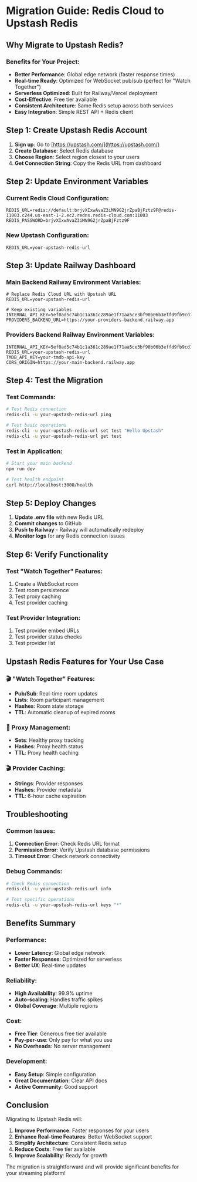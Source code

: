 # Migration Guide: Redis Cloud to Upstash Redis

## Why Migrate to Upstash Redis?

### Benefits for Your Project:

- **Better Performance**: Global edge network (faster response times)
- **Real-time Ready**: Optimized for WebSocket pub/sub (perfect for "Watch Together")
- **Serverless Optimized**: Built for Railway/Vercel deployment
- **Cost-Effective**: Free tier available
- **Consistent Architecture**: Same Redis setup across both services
- **Easy Integration**: Simple REST API + Redis client

## Step 1: Create Upstash Redis Account

1. **Sign up**: Go to [https://upstash.com/](https://upstash.com/)
2. **Create Database**: Select Redis database
3. **Choose Region**: Select region closest to your users
4. **Get Connection String**: Copy the Redis URL from dashboard

## Step 2: Update Environment Variables

### Current Redis Cloud Configuration:

```env
REDIS_URL=redis://default:brjvXIxwAvaZ3iMN9G2jrZpaBjFztz9F@redis-11003.c244.us-east-1-2.ec2.redns.redis-cloud.com:11003
REDIS_PASSWORD=brjvXIxwAvaZ3iMN9G2jrZpaBjFztz9F
```

### New Upstash Configuration:

```env
REDIS_URL=your-upstash-redis-url
```

## Step 3: Update Railway Dashboard

### Main Backend Railway Environment Variables:

```env
# Replace Redis Cloud URL with Upstash URL
REDIS_URL=your-upstash-redis-url

# Keep existing variables
INTERNAL_API_KEY=5ef0ad5c74b1c1a361c289ae1f71aa5ce3bf90b06b3effd9fb9cd13d636c9163
PROVIDERS_BACKEND_URL=https://your-providers-backend.railway.app
```

### Providers Backend Railway Environment Variables:

```env
INTERNAL_API_KEY=5ef0ad5c74b1c1a361c289ae1f71aa5ce3bf90b06b3effd9fb9cd13d636c9163
REDIS_URL=your-upstash-redis-url
TMDB_API_KEY=your-tmdb-api-key
CORS_ORIGIN=https://your-main-backend.railway.app
```

## Step 4: Test the Migration

### Test Commands:

```bash
# Test Redis connection
redis-cli -u your-upstash-redis-url ping

# Test basic operations
redis-cli -u your-upstash-redis-url set test "Hello Upstash"
redis-cli -u your-upstash-redis-url get test
```

### Test in Application:

```bash
# Start your main backend
npm run dev

# Test health endpoint
curl http://localhost:3000/health
```

## Step 5: Deploy Changes

1. **Update .env file** with new Redis URL
2. **Commit changes** to GitHub
3. **Push to Railway** - Railway will automatically redeploy
4. **Monitor logs** for any Redis connection issues

## Step 6: Verify Functionality

### Test "Watch Together" Features:

1. Create a WebSocket room
2. Test room persistence
3. Test proxy caching
4. Test provider caching

### Test Provider Integration:

1. Test provider embed URLs
2. Test provider status checks
3. Test provider list

## Upstash Redis Features for Your Use Case

### 🎬 "Watch Together" Features:

- **Pub/Sub**: Real-time room updates
- **Lists**: Room participant management
- **Hashes**: Room state storage
- **TTL**: Automatic cleanup of expired rooms

### 🔄 Proxy Management:

- **Sets**: Healthy proxy tracking
- **Hashes**: Proxy health status
- **TTL**: Proxy health caching

### 🎬 Provider Caching:

- **Strings**: Provider responses
- **Hashes**: Provider metadata
- **TTL**: 6-hour cache expiration

## Troubleshooting

### Common Issues:

1. **Connection Error**: Check Redis URL format
2. **Permission Error**: Verify Upstash database permissions
3. **Timeout Error**: Check network connectivity

### Debug Commands:

```bash
# Check Redis connection
redis-cli -u your-upstash-redis-url info

# Test specific operations
redis-cli -u your-upstash-redis-url keys "*"
```

## Benefits Summary

### Performance:

- **Lower Latency**: Global edge network
- **Faster Responses**: Optimized for serverless
- **Better UX**: Real-time updates

### Reliability:

- **High Availability**: 99.9% uptime
- **Auto-scaling**: Handles traffic spikes
- **Global Coverage**: Multiple regions

### Cost:

- **Free Tier**: Generous free tier available
- **Pay-per-use**: Only pay for what you use
- **No Overheads**: No server management

### Development:

- **Easy Setup**: Simple configuration
- **Great Documentation**: Clear API docs
- **Active Community**: Good support

## Conclusion

Migrating to Upstash Redis will:

1. **Improve Performance**: Faster responses for your users
2. **Enhance Real-time Features**: Better WebSocket support
3. **Simplify Architecture**: Consistent Redis setup
4. **Reduce Costs**: Free tier available
5. **Improve Scalability**: Ready for growth

The migration is straightforward and will provide significant benefits for your streaming platform!
